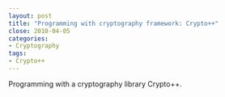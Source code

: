 ```yaml
---
layout: post
title: "Programming with cryptography framework: Crypto++"
close: 2010-04-05
categories: 
- Cryptography
tags: 
- Crypto++
---
```


Programming with a cryptography library Crypto++.
 